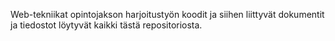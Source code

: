 Web-tekniikat opintojakson harjoitustyön koodit ja siihen liittyvät dokumentit ja tiedostot löytyvät kaikki 
tästä repositoriosta. 